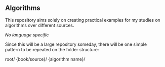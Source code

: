 ## Algorithms

This repository aims solely on creating practical examples for my studies on algorithms over different sources.

_No language specific_

Since this will be a large repository someday, there will be one simple pattern to be repeated on the folder structure:

root/
    {book/source}/
        {algorithm name}/
        
